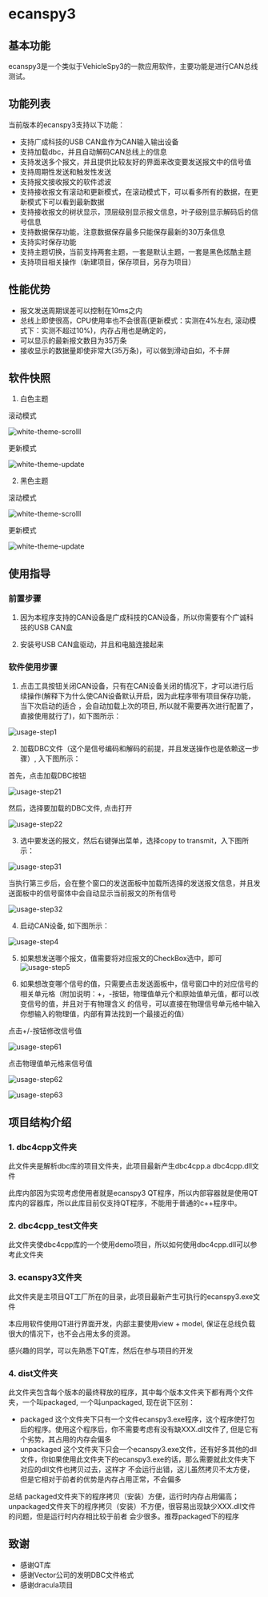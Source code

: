 # ecanspy3

## 基本功能

ecanspy3是一个类似于VehicleSpy3的一款应用软件，主要功能是进行CAN总线测试。

## 功能列表

当前版本的ecanspy3支持以下功能：

+ 支持广成科技的USB CAN盒作为CAN输入输出设备
+ 支持加载dbc，并且自动解码CAN总线上的信息
+ 支持发送多个报文，并且提供比较友好的界面来改变要发送报文中的信号值
+ 支持周期性发送和触发性发送
+ 支持报文接收报文的软件滤波
+ 支持接收报文有滚动和更新模式，在滚动模式下，可以看多所有的数据，在更新模式下可以看到最新数据
+ 支持接收报文的树状显示，顶层级别显示报文信息，叶子级别显示解码后的信号信息
+ 支持数据保存功能，注意数据保存最多只能保存最新的30万条信息
+ 支持实时保存功能
+ 支持主题切换，当前支持两套主题，一套是默认主题，一套是黑色炫酷主题
+ 支持项目相关操作（新建项目，保存项目，另存为项目）

## 性能优势

+ 报文发送周期误差可以控制在10ms之内
+ 总线上即使很高，CPU使用率也不会很高(更新模式：实测在4%左右, 滚动模式下：实测不超过10%)，内存占用也是确定的，
+ 可以显示的最新报文数目为35万条
+ 接收显示的数据量即使非常大(35万条)，可以做到滑动自如，不卡屏

## 软件快照

1. 白色主题

滚动模式

![white-theme-scrolll](./docs/white-theme-scroll.png "白色主题滚动模式运行效果")

更新模式

![white-theme-update](./docs/white-theme-update.png "白色主题更新模式运行效果")

2. 黑色主题

滚动模式

![white-theme-scrolll](./docs/black-theme-scroll.png "黑色主题滚动模式运行效果")

更新模式

![white-theme-update](./docs/black-theme-update.png "黑色主题更新模式运行效果")

## 使用指导

### 前置步骤

1. 因为本程序支持的CAN设备是广成科技的CAN设备，所以你需要有个广诚科技的USB CAN盒

2. 安装号USB CAN盒驱动，并且和电脑连接起来

### 软件使用步骤

1. 点击工具按钮关闭CAN设备，只有在CAN设备关闭的情况下，才可以进行后续操作(解释下为什么使CAN设备默认开启，因为此程序带有项目保存功能，当下次启动的适合
，会自动加载上次的项目, 所以就不需要再次进行配置了，直接使用就行了)，如下图所示：

![usage-step1](./docs/usage-step1.png "关闭CAN设备")

2. 加载DBC文件（这个是信号编码和解码的前提，并且发送操作也是依赖这一步骤）, 入下图所示：

首先，点击加载DBC按钮

![usage-step21](./docs/usage-step21.png "点击加载dbc按钮")

然后，选择要加载的DBC文件, 点击打开

![usage-step22](./docs/usage-step22.png "选择DBC文件，点击打开")

3. 选中要发送的报文，然后右键弹出菜单，选择copy to transmit，入下图所示：

![usage-step31](./docs/usage-step31.png "添加发送报文")

当执行第三步后，会在整个窗口的发送面板中加载所选择的发送报文信息，并且发送面板中的信号窗体中会自动显示当前报文的所有信号

![usage-step32](./docs/usage-step32.png "显示所有要发送的报文")

4. 启动CAN设备, 如下图所示：

![usage-step4](./docs/usage-step4.png "启动CAN设备")

5. 如果想发送哪个报文，值需要将对应报文的CheckBox选中，即可
![usage-step5](./docs/usage-step5.png "发送报文")

6. 如果想改变哪个信号的值，只需要点击发送面板中，信号窗口中的对应信号的相关单元格（附加说明：+，-按钮，物理值单元个和原始值单元值，都可以改变信号的值，并且对于有物理含义
的信号，可以直接在物理信号单元格中输入你想输入的物理值，内部有算法找到一个最接近的值）

点击+/-按钮修改信号值

![usage-step61](./docs/usage-step61.png "点击+/-按钮修改信号值")

点击物理值单元格来信号值

![usage-step62](./docs/usage-step62.png "直接输入物理值来改变信号值")

![usage-step63](./docs/usage-step63.png "直接选中物理值状态来改变信号值")

## 项目结构介绍

### 1. dbc4cpp文件夹 

此文件夹是解析dbc库的项目文件夹，此项目最新产生dbc4cpp.a dbc4cpp.dll文件

此库内部因为实现考虑使用者就是ecanspy3 QT程序，所以内部容器就是使用QT库内的容器库，所以此库目前仅支持QT程序，不能用于普通的c++程序中。

### 2. dbc4cpp_test文件夹

此文件夹使dbc4cpp库的一个使用demo项目，所以如何使用dbc4cpp.dll可以参考此文件夹


### 3. ecanspy3文件夹

此文件夹是主项目QT工厂所在的目录，此项目最新产生可执行的ecanspy3.exe文件

本应用软件使用QT进行界面开发，内部主要使用view + model, 保证在总线负载很大的情况下，也不会占用太多的资源。

感兴趣的同学，可以先熟悉下QT库，然后在参与项目的开发

### 4. dist文件夹

此文件夹包含每个版本的最终释放的程序，其中每个版本文件夹下都有两个文件夹，一个叫packaged, 一个叫unpackaged, 现在说下区别：

+ packaged 这个文件夹下只有一个文件ecanspy3.exe程序，这个程序使打包后的程序。使用这个程序后，你不需要考虑有没有缺XXX.dll文件了, 但是它有个劣势，其占用的内存会偏多
+ unpackaged 这个文件夹下只会一个ecanspy3.exe文件，还有好多其他的dll文件，你如果使用此文件夹下的ecanspy3.exe的话，那么需要就此文件夹下对应的dll文件也拷贝过去，这样才
不会运行出错，这儿虽然拷贝不太方便，但是它相对于前者的优势是内存占用正常，不会偏多

总结 packaged文件夹下的程序拷贝（安装）方便，运行时内存占用偏高；unpackaged文件夹下的程序拷贝（安装）不方便，很容易出现缺少XXX.dll文件的问题，但是运行时内存相比较于前者
会少很多。推荐packaged下的程序

## 致谢
+ 感谢QT库
+ 感谢Vector公司的发明DBC文件格式
+ 感谢dracula项目
